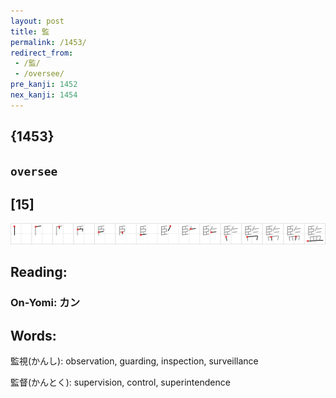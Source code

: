 ```yaml
---
layout: post
title: 監
permalink: /1453/
redirect_from:
 - /監/
 - /oversee/
pre_kanji: 1452
nex_kanji: 1454
---
```


## {1453}

## `oversee`

## [15]

<div class="stroke"><img src="../images/E79BA3.png" /></div>

## Reading:

### On-Yomi: カン

## Words:

監視(かんし): observation, guarding, inspection, surveillance

監督(かんとく): supervision, control, superintendence

